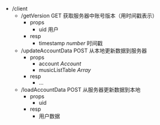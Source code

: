 - /client
  - /getVersion GET 获取服务器中账号版本（用时间戳表示）
    - props
      - uid 用户
    - resp
      - timestamp _number_ 时间戳
  - /updateAccountData POST 从本地更新数据到服务器
    - props
      - account _Account_
      - musicListTable _Array<MusicList>_
    - resp
      - ...
  - /loadAccountData POST 从服务器更新数据到本地
    - props
      - uid
    - resp
      - 用户数据